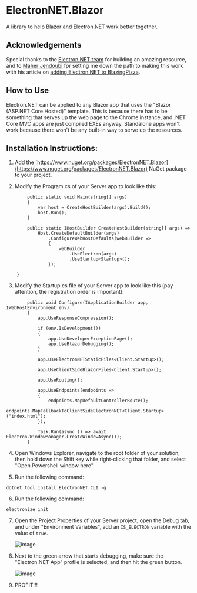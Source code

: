 # ElectronNET.Blazor
A library to help Blazor and Electron.NET work better together.

## Acknowledgements
Special thanks to the [Electron.NET team](https://github.com/ElectronNET/Electron.NET) for building an amazing resource, and to [Maher Jendoubi](https://maherjendoubi.io) fpr setting me down the path to making this work with his article on [adding Electron.NET to BlazingPizza](https://maherjendoubi.io/blazor-electron/).

## How to Use
Electron.NET can be applied to any Blazor app that uses the "Blazor (ASP.NET Core Hosted)" template. This is because there has to be something that serves up the web page to the Chrome instance, and .NET Core MVC apps are just compiled EXEs anyway. Standalone apps won't work because there won't be any built-in way to serve up the resources. 

## Installation Instructions:

1) Add the [https://www.nuget.org/packages/ElectronNET.Blazor](https://www.nuget.org/packages/ElectronNET.Blazor) NuGet package to your project.

2) Modify the Program.cs of your Server app to look like this:
```
        public static void Main(string[] args)
        {
            var host = CreateHostBuilder(args).Build();
            host.Run();
        }

        public static IHostBuilder CreateHostBuilder(string[] args) =>
            Host.CreateDefaultBuilder(args)
                .ConfigureWebHostDefaults(webBuilder =>
                {
                    webBuilder
                        .UseElectron(args)
                        .UseStartup<Startup>();
                });

    }
```
3) Modify the Startup.cs file of your Server app to look like this (pay attention, the registration order is important):
```
        public void Configure(IApplicationBuilder app, IWebHostEnvironment env)
        {
            app.UseResponseCompression();

            if (env.IsDevelopment())
            {
                app.UseDeveloperExceptionPage();
                app.UseBlazorDebugging();
            }

            app.UseElectronNETStaticFiles<Client.Startup>();

            app.UseClientSideBlazorFiles<Client.Startup>();

            app.UseRouting();

            app.UseEndpoints(endpoints =>
            {
                endpoints.MapDefaultControllerRoute();
                endpoints.MapFallbackToClientSideElectronNET<Client.Startup>("index.html");
            });

            Task.Run(async () => await Electron.WindowManager.CreateWindowAsync());
        }
```

4) Open Windows Explorer, navigate to the root folder of your solution, then hold down the Shift key
   while right-clicking that folder, and select "Open Powershell window here".

5) Run the following command:
```
dotnet tool install ElectronNET.CLI -g
```

6) Run the following command:
```
electronize init
```

7) Open the Project Properties of your Server project, open the Debug tab, and under "Environment Variables",
   add an `IS_ELECTRON` variable with the value of `true`.
   
   ![image](https://user-images.githubusercontent.com/1657085/60770021-894b3980-a0a4-11e9-9812-2d76d2f555c8.png)

8) Next to the green arrow that starts debugging, make sure the "Electron.NET App" profile is selected, and 
   then hit the green button.
   
   ![image](https://user-images.githubusercontent.com/1657085/60770039-b992d800-a0a4-11e9-9cbd-3cf6a011f21b.png)

9) PROFIT!!!
